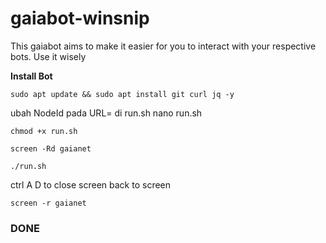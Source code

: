 # gaiabot-winsnip
This gaiabot aims to make it easier for you to interact with your respective bots. Use it wisely

**Install Bot**
```
sudo apt update && sudo apt install git curl jq -y
```
ubah NodeId pada URL= di run.sh
nano run.sh
```
chmod +x run.sh
```
```
screen -Rd gaianet
```
```
./run.sh
```
ctrl A D to close screen
back to screen
```
screen -r gaianet
```
### DONE
